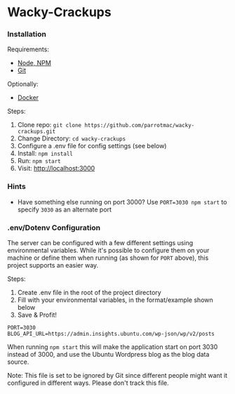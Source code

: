 # Wacky-Crackups

### Installation
Requirements:
- [Node, NPM](https://nodejs.org/en/download/)
- [Git](https://git-scm.com/downloads)

Optionally:
- [Docker](https://www.docker.com/community-edition#/download)

Steps:
1. Clone repo: `git clone https://github.com/parrotmac/wacky-crackups.git`
2. Change Directory: `cd wacky-crackups`
3. Configure a .env file for config settings (see below)
4. Install: `npm install`
5. Run: `npm start`
6. Visit: [http://localhost:3000](http://localhost:3000)

### Hints
- Have something else running on port 3000? Use `PORT=3030 npm start` to specify `3030` as an alternate port

### .env/Dotenv Configuration
The server can be configured with a few different settings using environmental variables. While it's possible to configure them on your machine or define them when running (as shown for `PORT` above), this project supports an easier way.

Steps:
1. Create .env file in the root of the project directory
2. Fill with your environmental variables, in the format/example shown below
3. Save & Profit!

```
PORT=3030
BLOG_API_URL=https://admin.insights.ubuntu.com/wp-json/wp/v2/posts
```

When running `npm start` this will make the application start on port 3030 instead of 3000, and use the Ubuntu Wordpress blog as the blog data source.

Note: This file is set to be ignored by Git since different people might want it configured in different ways. Please don't track this file.
